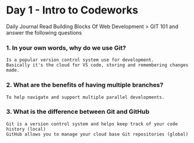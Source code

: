 # Day 1 - Intro to Codeworks

Daily Journal
Read Building Blocks Of Web Development > GIT 101 and answer the following questions


### 1. In your own words, why do we use Git?
    Is a popular version control system use for development.
    Basically it's the cloud for VS code, storing and remembering changes made.


### 2. What are the benefits of having multiple branches?

    To help navigate and support multiple parallel developments.

### 3. What is the difference between Git and GitHub
    Git is a version control system and helps keep track of your code history (local)
    GitHub allows you to manage your cloud base Git repositories (global)


<!-- ## Links
[test-links](www.google.com)

## Images 
![](https://placehold.it/200x200)

**bold**

``` javascript
var x = 99
``` -->
